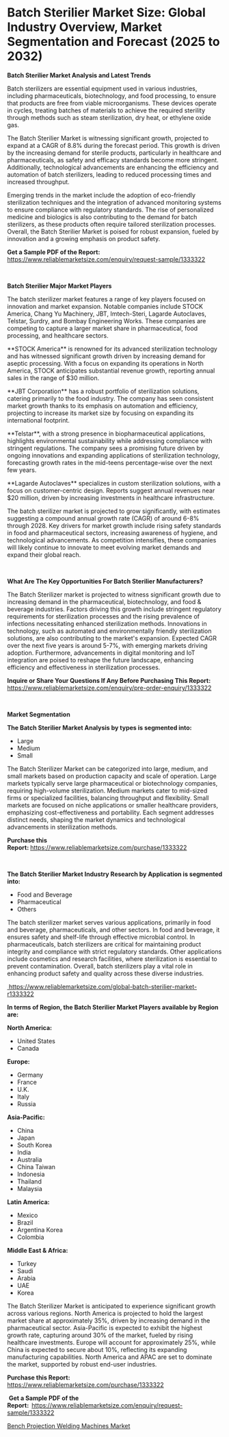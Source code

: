 <p><h1>Batch Sterilier Market Size: Global Industry Overview, Market Segmentation and Forecast (2025 to 2032)</h1></p><p><strong>Batch Sterilier Market Analysis and Latest Trends</strong></p>
<p><p>Batch sterilizers are essential equipment used in various industries, including pharmaceuticals, biotechnology, and food processing, to ensure that products are free from viable microorganisms. These devices operate in cycles, treating batches of materials to achieve the required sterility through methods such as steam sterilization, dry heat, or ethylene oxide gas. </p><p>The Batch Sterilier Market is witnessing significant growth, projected to expand at a CAGR of 8.8% during the forecast period. This growth is driven by the increasing demand for sterile products, particularly in healthcare and pharmaceuticals, as safety and efficacy standards become more stringent. Additionally, technological advancements are enhancing the efficiency and automation of batch sterilizers, leading to reduced processing times and increased throughput.</p><p>Emerging trends in the market include the adoption of eco-friendly sterilization techniques and the integration of advanced monitoring systems to ensure compliance with regulatory standards. The rise of personalized medicine and biologics is also contributing to the demand for batch sterilizers, as these products often require tailored sterilization processes. Overall, the Batch Sterilier Market is poised for robust expansion, fueled by innovation and a growing emphasis on product safety.</p></p>
<p><strong>Get a Sample PDF of the Report:&nbsp;</strong> <a href="https://www.reliablemarketsize.com/enquiry/request-sample/1333322?utm_campaign=2749&utm_medium=2&utm_source=Github&utm_content=ia&utm_term=24032025&utm_id=batch-sterilier">https://www.reliablemarketsize.com/enquiry/request-sample/1333322</a></p>
<p>&nbsp;</p>
<p><strong>Batch Sterilier Major Market Players</strong></p>
<p><p>The batch sterilizer market features a range of key players focused on innovation and market expansion. Notable companies include STOCK America, Chang Yu Machinery, JBT, Imtech-Steri, Lagarde Autoclaves, Telstar, Surdry, and Bombay Engineering Works. These companies are competing to capture a larger market share in pharmaceutical, food processing, and healthcare sectors.</p><p>**STOCK America** is renowned for its advanced sterilization technology and has witnessed significant growth driven by increasing demand for aseptic processing. With a focus on expanding its operations in North America, STOCK anticipates substantial revenue growth, reporting annual sales in the range of $30 million.</p><p>**JBT Corporation** has a robust portfolio of sterilization solutions, catering primarily to the food industry. The company has seen consistent market growth thanks to its emphasis on automation and efficiency, projecting to increase its market size by focusing on expanding its international footprint.</p><p>**Telstar**, with a strong presence in biopharmaceutical applications, highlights environmental sustainability while addressing compliance with stringent regulations. The company sees a promising future driven by ongoing innovations and expanding applications of sterilization technology, forecasting growth rates in the mid-teens percentage-wise over the next few years.</p><p>**Lagarde Autoclaves** specializes in custom sterilization solutions, with a focus on customer-centric design. Reports suggest annual revenues near $20 million, driven by increasing investments in healthcare infrastructure.</p><p>The batch sterilizer market is projected to grow significantly, with estimates suggesting a compound annual growth rate (CAGR) of around 6-8% through 2028. Key drivers for market growth include rising safety standards in food and pharmaceutical sectors, increasing awareness of hygiene, and technological advancements. As competition intensifies, these companies will likely continue to innovate to meet evolving market demands and expand their global reach.</p></p>
<p>&nbsp;</p>
<p><strong>What Are The Key Opportunities For Batch Sterilier Manufacturers?</strong></p>
<p><p>The Batch Sterilizer market is projected to witness significant growth due to increasing demand in the pharmaceutical, biotechnology, and food & beverage industries. Factors driving this growth include stringent regulatory requirements for sterilization processes and the rising prevalence of infections necessitating enhanced sterilization methods. Innovations in technology, such as automated and environmentally friendly sterilization solutions, are also contributing to the market's expansion. Expected CAGR over the next five years is around 5-7%, with emerging markets driving adoption. Furthermore, advancements in digital monitoring and IoT integration are poised to reshape the future landscape, enhancing efficiency and effectiveness in sterilization processes.</p></p>
<p><strong>Inquire or Share Your Questions If Any Before Purchasing This Report:</strong> <a href="https://www.reliablemarketsize.com/enquiry/pre-order-enquiry/1333322?utm_campaign=2749&utm_medium=2&utm_source=Github&utm_content=ia&utm_term=24032025&utm_id=batch-sterilier">https://www.reliablemarketsize.com/enquiry/pre-order-enquiry/1333322</a></p>
<p>&nbsp;</p>
<p><strong>Market Segmentation</strong></p>
<p><strong>The Batch Sterilier Market Analysis by types is segmented into:</strong></p>
<p><ul><li>Large</li><li>Medium</li><li>Small</li></ul></p>
<p><p>The Batch Sterilizer Market can be categorized into large, medium, and small markets based on production capacity and scale of operation. Large markets typically serve large pharmaceutical or biotechnology companies, requiring high-volume sterilization. Medium markets cater to mid-sized firms or specialized facilities, balancing throughput and flexibility. Small markets are focused on niche applications or smaller healthcare providers, emphasizing cost-effectiveness and portability. Each segment addresses distinct needs, shaping the market dynamics and technological advancements in sterilization methods.</p></p>
<p><strong>Purchase this Report:&nbsp;</strong><a href="https://www.reliablemarketsize.com/purchase/1333322?utm_campaign=2749&utm_medium=2&utm_source=Github&utm_content=ia&utm_term=24032025&utm_id=batch-sterilier">https://www.reliablemarketsize.com/purchase/1333322</a></p>
<p>&nbsp;</p>
<p><strong>The Batch Sterilier Market Industry Research by Application is segmented into:</strong></p>
<p><ul><li>Food and Beverage</li><li>Pharmaceutical</li><li>Others</li></ul></p>
<p><p>The batch sterilizer market serves various applications, primarily in food and beverage, pharmaceuticals, and other sectors. In food and beverage, it ensures safety and shelf-life through effective microbial control. In pharmaceuticals, batch sterilizers are critical for maintaining product integrity and compliance with strict regulatory standards. Other applications include cosmetics and research facilities, where sterilization is essential to prevent contamination. Overall, batch sterilizers play a vital role in enhancing product safety and quality across these diverse industries.</p></p>
<p><a href="https://www.reliablemarketsize.com/global-batch-sterilier-market-r1333322?utm_campaign=2749&utm_medium=2&utm_source=Github&utm_content=ia&utm_term=24032025&utm_id=batch-sterilier">&nbsp;https://www.reliablemarketsize.com/global-batch-sterilier-market-r1333322</a></p>
<p><strong>In terms of Region, the Batch Sterilier Market Players available by Region are:</strong></p>
<p>
    <p> <strong> North America: </strong>
        <ul>
            <li>United States</li>
            <li>Canada</li>
        </ul>
        </p> 
    <p> <strong> Europe: </strong>
        <ul>
            <li>Germany</li>
            <li>France</li>
            <li>U.K.</li>
            <li>Italy</li>
            <li>Russia</li>
        </ul>
        </p> 
    <p> <strong> Asia-Pacific: </strong>
        <ul>
            <li>China</li>
            <li>Japan</li>
            <li>South Korea</li>
            <li>India</li>
            <li>Australia</li>
            <li>China Taiwan</li>
            <li>Indonesia</li>
            <li>Thailand</li>
            <li>Malaysia</li>
        </ul>
        </p> 
    <p> <strong> Latin America: </strong>
        <ul>
            <li>Mexico</li>
            <li>Brazil</li>
            <li>Argentina Korea</li>
            <li>Colombia</li>
        </ul>
        </p> 
    <p> <strong> Middle East & Africa: </strong>
        <ul>
            <li>Turkey</li>
            <li>Saudi</li>
            <li>Arabia</li>
            <li>UAE</li>
            <li>Korea</li>
        </ul>
    </p>
    </p>
<p><p>The Batch Sterilizer Market is anticipated to experience significant growth across various regions. North America is projected to hold the largest market share at approximately 35%, driven by increasing demand in the pharmaceutical sector. Asia-Pacific is expected to exhibit the highest growth rate, capturing around 30% of the market, fueled by rising healthcare investments. Europe will account for approximately 25%, while China is expected to secure about 10%, reflecting its expanding manufacturing capabilities. North America and APAC are set to dominate the market, supported by robust end-user industries.</p></p>
<p><strong>Purchase this Report: </strong><a href="https://www.reliablemarketsize.com/purchase/1333322?utm_campaign=2749&utm_medium=2&utm_source=Github&utm_content=ia&utm_term=24032025&utm_id=batch-sterilier">https://www.reliablemarketsize.com/purchase/1333322</a></p>
<p>&nbsp;<strong>Get a Sample PDF of the Report:&nbsp;&nbsp;</strong><a href="https://www.reliablemarketsize.com/enquiry/request-sample/1333322?utm_campaign=2749&utm_medium=2&utm_source=Github&utm_content=ia&utm_term=24032025&utm_id=batch-sterilier">https://www.reliablemarketsize.com/enquiry/request-sample/1333322</a></p>
<p><strong></strong></p>
<p><p><a href="https://github.com/ziogaskangui96/Market-Research-Report-List-1/blob/main/bench-projection-welding-machines-market.md?utm_campaign=2749&utm_medium=2&utm_source=Github&utm_content=ia&utm_term=24032025&utm_id=batch-sterilier">Bench Projection Welding Machines Market</a></p></p>
